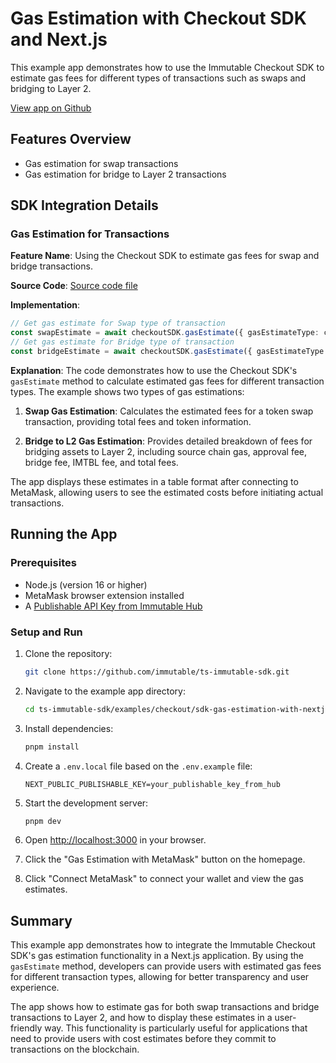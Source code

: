 <div class="display-none">

# Gas Estimation with Checkout SDK and Next.js

This example app demonstrates how to use the Immutable Checkout SDK to estimate gas fees for different types of transactions such as swaps and bridging to Layer 2.

</div>

<div class="button-component">

[View app on Github](https://github.com/immutable/ts-immutable-sdk/tree/main/examples/checkout/sdk-gas-estimation-with-nextjs)

</div>

## Features Overview

- Gas estimation for swap transactions
- Gas estimation for bridge to Layer 2 transactions

## SDK Integration Details

### Gas Estimation for Transactions
**Feature Name**: Using the Checkout SDK to estimate gas fees for swap and bridge transactions.

**Source Code**: [Source code file](https://github.com/immutable/ts-immutable-sdk/blob/main/examples/checkout/sdk-gas-estimation-with-nextjs/src/app/gas-estimation-with-metamask/page.tsx)

**Implementation**:
```typescript
// Get gas estimate for Swap type of transaction
const swapEstimate = await checkoutSDK.gasEstimate({ gasEstimateType: checkout.GasEstimateType.SWAP });
// Get gas estimate for Bridge type of transaction
const bridgeEstimate = await checkoutSDK.gasEstimate({ gasEstimateType: checkout.GasEstimateType.BRIDGE_TO_L2 });
```

**Explanation**: 
The code demonstrates how to use the Checkout SDK's `gasEstimate` method to calculate estimated gas fees for different transaction types. The example shows two types of gas estimations:

1. **Swap Gas Estimation**: Calculates the estimated fees for a token swap transaction, providing total fees and token information.

2. **Bridge to L2 Gas Estimation**: Provides detailed breakdown of fees for bridging assets to Layer 2, including source chain gas, approval fee, bridge fee, IMTBL fee, and total fees.

The app displays these estimates in a table format after connecting to MetaMask, allowing users to see the estimated costs before initiating actual transactions.

## Running the App

### Prerequisites
- Node.js (version 16 or higher)
- MetaMask browser extension installed
- A [Publishable API Key from Immutable Hub](https://hub.immutable.com/)

### Setup and Run
1. Clone the repository:
   ```bash
   git clone https://github.com/immutable/ts-immutable-sdk.git
   ```

2. Navigate to the example app directory:
   ```bash
   cd ts-immutable-sdk/examples/checkout/sdk-gas-estimation-with-nextjs
   ```

3. Install dependencies:
   ```bash
   pnpm install
   ```

4. Create a `.env.local` file based on the `.env.example` file:
   ```
   NEXT_PUBLIC_PUBLISHABLE_KEY=your_publishable_key_from_hub
   ```

5. Start the development server:
   ```bash
   pnpm dev
   ```

6. Open [http://localhost:3000](http://localhost:3000) in your browser.

7. Click the "Gas Estimation with MetaMask" button on the homepage.

8. Click "Connect MetaMask" to connect your wallet and view the gas estimates.

## Summary

This example app demonstrates how to integrate the Immutable Checkout SDK's gas estimation functionality in a Next.js application. By using the `gasEstimate` method, developers can provide users with estimated gas fees for different transaction types, allowing for better transparency and user experience. 

The app shows how to estimate gas for both swap transactions and bridge transactions to Layer 2, and how to display these estimates in a user-friendly way. This functionality is particularly useful for applications that need to provide users with cost estimates before they commit to transactions on the blockchain. 